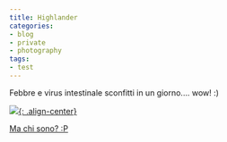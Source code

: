 ```yaml
---
title: Highlander
categories:
- blog
- private
- photography
tags:
- test
---
```

Febbre e virus intestinale sconfitti in un giorno.... wow! :)

[![]({{site.url}}/images/foto-19.jpg){: .align-center}]({{site.url}}/images/foto-19.jpg)

[Ma chi sono? :P](http://twitter.com/Elleh/statuses/950978184
"http://twitter.com/Elleh/statuses/950978184" )

